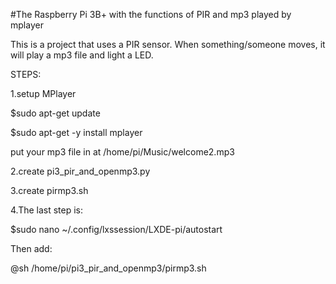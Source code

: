 #The Raspberry Pi 3B+ with the functions of PIR and mp3 played by mplayer

This is a project that uses a PIR sensor. When something/someone moves, it 
will play a mp3 file and light a LED.

STEPS:

1.setup MPlayer

$sudo apt-get update

$sudo apt-get -y install mplayer

put your mp3 file in at /home/pi/Music/welcome2.mp3


2.create pi3_pir_and_openmp3.py

3.create pirmp3.sh

4.The last step is:

$sudo nano ~/.config/lxssession/LXDE-pi/autostart

Then add:

@sh /home/pi/pi3_pir_and_openmp3/pirmp3.sh

 
